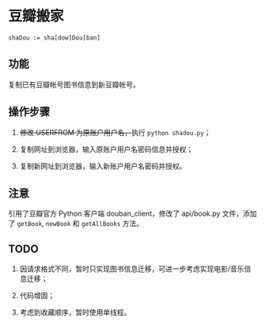 # 豆瓣搬家

`shaDou := sha[dow]Dou[ban]`

## 功能

复制已有豆瓣帐号图书信息到新豆瓣帐号。

## 操作步骤

1. ~~修改 USERFROM 为原账户用户名，~~执行 `python shadou.py`；

2. 复制网址到浏览器，输入原账户用户名密码信息并授权；

3. 复制新网址到浏览器，输入新账户用户名密码并授权。

## 注意

引用了豆瓣官方 Python 客户端 douban\_client，修改了 api/book.py 文件，添加了 `getBook`, `newBook` 和 `getAllBooks` 方法。

## TODO

1. 因请求格式不同，暂时只实现图书信息迁移，可进一步考虑实现电影/音乐信息迁移；

2. 代码增固；

3. 考虑到收藏顺序，暂时使用单线程。
